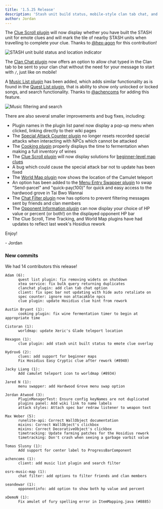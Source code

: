 ```yaml
---
title: '1.5.25 Release'
description: 'Stash unit build status, mobile-style clan tab chat, and music list searching'
author: Jordan
---
```


The [Clue Scroll plugin](https://github.com/runelite/runelite/wiki/Clue-Scroll) will now display
whether you have built the STASH unit for emote clues and will mark the tile of nearby STASH units
when travelling to complete your clue. Thanks to [@hex-agon](https://github.com/hex-agon) for this
contribution!

![STASH unit build status and location indicator](/img/blog/1.5.25-Release/stash-unit-status.gif)

The [Clan Chat plugin](https://github.com/runelite/runelite/wiki/Clan-Chat) now offers an option to
allow chat typed in the Clan tab to be sent to your clan chat without the need for your message to
start with `/`, just like on mobile!

A [Music List plugin](https://github.com/runelite/runelite/wiki/Music-List) has been added, which
adds similar functionality as is found in the
[Quest List plugin](https://github.com/runelite/runelite/wiki/Quest-List), that is ability to show
only unlocked or locked songs, and search functionality. Thanks to
[@achencoms](https://github.com/achencoms) for adding this feature.

![Music filtering and search](/img/blog/1.5.25-Release/music-filter.png)

There are also several smaller improvements and bug fixes, including:

- Plugin names in the plugin list panel now display a pop-up menu when clicked, linking directly to
  their wiki pages
- The
  [Special Attack Counter plugin](https://github.com/runelite/runelite/wiki/Special-Attack-Counter)
  no longer resets recorded special attacks when interacting with NPCs which cannot be attacked
- The [Cooking plugin](https://github.com/runelite/runelite/wiki/Cooking) properly displays the time
  to fermentation when making a full inventory of wines
- The [Clue Scroll plugin](https://github.com/runelite/runelite/wiki/Clue-Scroll) will now display
  solutions for
  [beginner-level map clues](https://oldschool.runescape.wiki/w/Treasure_Trails/Guide/Maps/Beginner)
- A bug which could cause the special attack bar not to update has been fixed
- The [World Map plugin](https://github.com/runelite/runelite/wiki/World-Map) now shows the location
  of the Camulet teleport
- An option has been added to the
  [Menu Entry Swapper plugin](https://github.com/runelite/runelite/wiki/Menu-Entry-Swapper) to swap
  "Send-parcel" and "quick-pay(100)" for quick and easy access to the hardwood grove in Tai Bwo
  Wannai
- The [Chat Filter plugin](https://github.com/runelite/runelite/wiki/Chat-Filter) now has options to
  prevent filtering messages sent by friends and clan members
- The [Opponent Information plugin](https://github.com/runelite/runelite/wiki/Opponent-Information)
  can now display your choice of HP value or percent (or both!) on the displayed opponent HP bar
- The Clue Scroll, Time Tracking, and World Map plugins have had updates to reflect last week's
  Hosidius rework

Enjoy!

\- Jordan

### New commits

We had 14 contributors this release!

```
Adam (6):
      quest list plugin: fix removing widets on shutdown
      xtea service: fix bulk query returning duplicates
      clanchat plugin: add clan tab chat option
      client: fix spec bar not updating with hide auto retaliate on
      spec counter: ignore non attacakble npcs
      clue plugin: update Hosidius clue hint from rework

Austin Bryant (1):
      cooking plugin: fix wine fermentation timer to begin at appropriate time

Cistoran (1):
      worldmap: update Xeric's Glade teleport location

Hexagon (1):
      clue plugin: add stash unit built status to emote clue overlay

Hydrox6 (2):
      clues: add support for beginner maps
      Fix Hosidius Easy Cryptic clue after rework (#8940)

Jacky Liang (1):
      Add camulet teleport icon to worldmap (#8934)

Jared N (1):
      menu swapper: add Hardwood Grove menu swap option

Jordan Atwood (3):
      PluginManagerTest: Ensure config keyNames are not duplicated
      plugins panel: Add wiki link to name labels
      attack styles: Attach spec bar redraw listener to weapon text

Max Weber (5):
      runelite-api: Correct WallObject documentation
      mixins: Correct WallObject's clickbox
      mixins: Correct DecorativeObject's clickbox
      timetracking: Update farming patches for the Hosidius rework
      timetracking: Don't crash when seeing a garbage varbit value

Tomas Slusny (1):
      Add support for center label to ProgressBarComponent

achencoms (1):
      client: add music list plugin and search filter

osrs-music-map (1):
      chat filter: add options to filter friends and clan members

seandewar (1):
      opponentinfo: add option to show both hp value and percent

xDemoN (1):
      Fix amulet of fury spelling error in ItemMapping.java (#8885)
```

